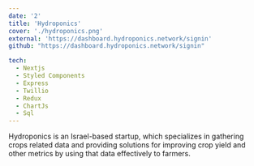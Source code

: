 ```yaml
---
date: '2'
title: 'Hydroponics'
cover: './hydroponics.png'
external: 'https://dashboard.hydroponics.network/signin'
github: "https://dashboard.hydroponics.network/signin"

tech:
  - Nextjs
  - Styled Components
  - Express
  - Twillio
  - Redux
  - ChartJs
  - Sql
---
```


Hydroponics is an Israel-based startup, which specializes in gathering crops related data and providing solutions for improving crop yield and other metrics by using that data effectively to farmers.
